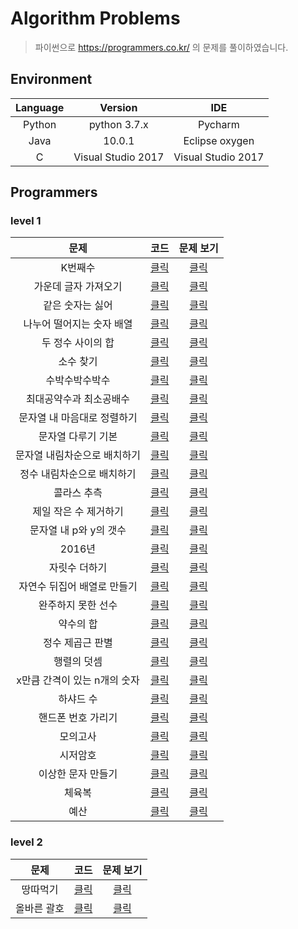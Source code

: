 # Algorithm Problems
> 파이썬으로 https://programmers.co.kr/ 의 문제를 풀이하였습니다.

## Environment
Language | Version | IDE
:---: | :---: | :---:
Python | python 3.7.x | Pycharm 
Java | 10.0.1 | Eclipse oxygen
C | Visual Studio 2017 | Visual Studio 2017

## Programmers 

### level 1

문제 | 코드 | 문제 보기
:---: | :---: | :---:
K번째수 | [클릭](Python/level1/K번째수.py) | [클릭](https://programmers.co.kr/learn/courses/30/lessons/42748)
가운데 글자 가져오기| [클릭](Python/level1/가운데_글자_가져오기.py) | [클릭](https://programmers.co.kr/learn/courses/30/lessons/12903)
같은 숫자는 싫어| [클릭](Python/level1/같은_숫자는_싫어.py) | [클릭](https://programmers.co.kr/learn/courses/30/lessons/12906)
나누어 떨어지는 숫자 배열| [클릭](Python/level1/나누어_떨어지는_숫자_배열.py) | [클릭](https://programmers.co.kr/learn/courses/30/lessons/12910)
두 정수 사이의 합| [클릭](Python/level1/두_정수_사이의_합.py) | [클릭](https://programmers.co.kr/learn/courses/30/lessons/12912)
소수 찾기| [클릭](Python/level1/소수_찾기.py) | [클릭](https://programmers.co.kr/learn/courses/30/lessons/12921)
수박수박수박수| [클릭](Python/level1/수박수박수박수.py) | [클릭](https://programmers.co.kr/learn/courses/30/lessons/12922)
최대공약수과 최소공배수| [클릭](Python/level1/최대공약수와_최소공배수.py) | [클릭](https://programmers.co.kr/learn/courses/30/lessons/12940)
문자열 내 마음대로 정렬하기| [클릭](Python/level1/문자열_내_마음대로_정렬하기.py) | [클릭](https://programmers.co.kr/learn/courses/30/lessons/12915)
문자열 다루기 기본| [클릭](Python/level1/문자열_다루기_기본.py) | [클릭](https://programmers.co.kr/learn/courses/30/lessons/12918)
문자열 내림차순으로 배치하기| [클릭](Python/level1/문자열_내림차순으로_배치하기.py) | [클릭](https://programmers.co.kr/learn/courses/30/lessons/12917)
정수 내림차순으로 배치하기| [클릭](Python/level1/정수_내림차순으로_배치하기.py) | [클릭](https://programmers.co.kr/learn/courses/30/lessons/12933)
콜라스 추측| [클릭](Python/level1/콜라스_추측.py) | [클릭](https://programmers.co.kr/learn/courses/30/lessons/12943)
제일 작은 수 제거하기| [클릭](Python/level1/제일_작은_수_제거하기.py) | [클릭](https://programmers.co.kr/learn/courses/30/lessons/12935)
문자열 내 p와 y의 갯수| [클릭](Python/level1/문자열_내_p와_y의_개수.py) | [클릭](https://programmers.co.kr/learn/courses/30/lessons/12916)
2016년| [클릭](Python/level1/2016년.py) | [클릭](https://programmers.co.kr/learn/courses/30/lessons/12901)
자릿수 더하기| [클릭](Python/level1/자릿수_더하기.py) | [클릭](https://programmers.co.kr/learn/courses/30/lessons/12931)
자연수 뒤집어 배열로 만들기| [클릭](Python/level1/자연수_뒤집어_배열로_만들기.py) | [클릭](https://programmers.co.kr/learn/courses/30/lessons/12932)
완주하지 못한 선수| [클릭](Python/level1/완주하지_못한_선수.py) | [클릭](https://programmers.co.kr/learn/courses/30/lessons/42576)
약수의 합| [클릭](Python/level1/약수의_합.py) | [클릭](https://programmers.co.kr/learn/courses/30/lessons/12928)
정수 제곱근 판별| [클릭](Python/level1/정수_제곱근_판별.py) | [클릭](https://programmers.co.kr/learn/courses/30/lessons/12934)
행렬의 덧셈| [클릭](Python/level1/행렬의_덧셈.py) | [클릭](https://programmers.co.kr/learn/courses/30/lessons/12950)
x만큼 간격이 있는 n개의 숫자| [클릭](Python/level1/x만큼_간격이_있는_n개의_숫자.py) | [클릭](https://programmers.co.kr/learn/courses/30/lessons/12954)
하샤드 수| [클릭](Python/level1/하샤드_수.py) | [클릭](https://programmers.co.kr/learn/courses/30/lessons/12947)
핸드폰 번호 가리기| [클릭](Python/level1/핸드폰_번호_가리기.py) | [클릭](https://programmers.co.kr/learn/courses/30/lessons/12948)
모의고사| [클릭](Python/level1/모의고사.py) | [클릭](https://programmers.co.kr/learn/courses/30/lessons/42840)
시저암호| [클릭](Python/level1/시저암호.py) | [클릭](https://programmers.co.kr/learn/courses/30/lessons/12926)
이상한 문자 만들기| [클릭](Python/level1/이상한_문자_만들기.py) | [클릭](https://programmers.co.kr/learn/courses/30/lessons/12930)
체육복| [클릭](Python/level1/체육복.py) | [클릭](https://programmers.co.kr/learn/courses/30/lessons/42862)
예산| [클릭](Python/level1/예산.py) | [클릭](https://programmers.co.kr/learn/courses/30/lessons/12982)

### level 2

문제 | 코드 | 문제 보기
:---: | :---: | :---:
땅따먹기| [클릭](Python/level2/땅따먹기.py) | [클릭](https://programmers.co.kr/learn/courses/30/lessons/12913)
올바른 괄호| [클릭](Python/level2/올바른_괄호.py) | [클릭](https://programmers.co.kr/learn/courses/30/lessons/12909)
